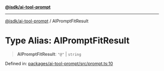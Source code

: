 [**@isdk/ai-tool-prompt**](../README.md)

***

[@isdk/ai-tool-prompt](../globals.md) / AIPromptFitResult

# Type Alias: AIPromptFitResult

> **AIPromptFitResult**: `"@"` \| `string`

Defined in: [packages/ai-tool-prompt/src/prompt.ts:10](https://github.com/isdk/ai-tool-prompt.js/blob/3d678772f316709a988562abb5bf3336d18a36eb/src/prompt.ts#L10)
